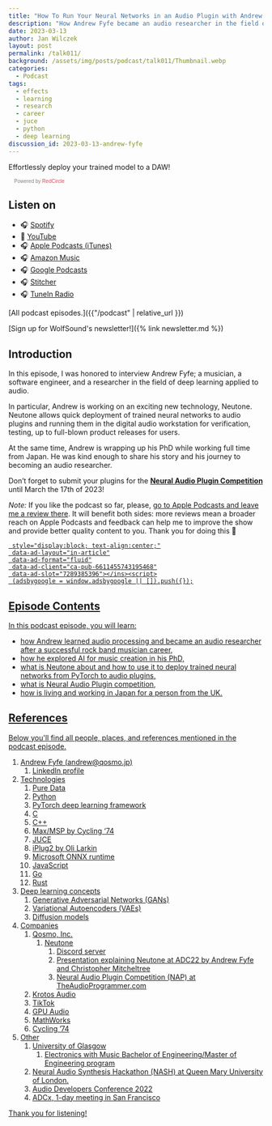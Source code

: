```yaml
---
title: "How To Run Your Neural Networks in an Audio Plugin with Andrew Fyfe | WolfTalk #011"
description: "How Andrew Fyfe became an audio researcher in the field of applied deep learning developing Neutone."
date: 2023-03-13
author: Jan Wilczek
layout: post
permalink: /talk011/
background: /assets/img/posts/podcast/talk011/Thumbnail.webp
categories:
  - Podcast
tags:
  - effects
  - learning
  - research
  - career
  - juce
  - python
  - deep learning
discussion_id: 2023-03-13-andrew-fyfe
---
```

Effortlessly deploy your trained model to a DAW!

<script async defer onload="redcircleIframe();" src="https://api.podcache.net/embedded-player/sh/bf40a1d2-7e41-4ddb-8c3a-ed82394723ba/ep/311f2973-7147-4c64-8af3-06ab03d6e167"></script> <div class="redcirclePlayer-311f2973-7147-4c64-8af3-06ab03d6e167"></div> <style> .redcircle-link:link { color: #ea404d; text-decoration: none; } .redcircle-link:hover { color: #ea404d; } .redcircle-link:active { color: #ea404d; } .redcircle-link:visited { color: #ea404d; } </style>
<p style="margin-top:3px;margin-left:11px;font-family: sans-serif;font-size: 10px; color: gray;">Powered by <a class="redcircle-link" href="https://redcircle.com?utm_source=rc_embedded_player&utm_medium=web&utm_campaign=embedded_v1">RedCircle</a></p>

## Listen on

* 🎧 [Spotify](https://open.spotify.com/episode/1Vie1dWj55TaTLApRV2Se2?si=2c1a1ab984c145a8)
* 🎥 [YouTube](https://youtu.be/pbahnCUWlD8)
* 🎧 [Apple Podcasts (iTunes)](https://podcasts.apple.com/us/podcast/how-to-run-your-neural-networks-in-an-audio-plugin/id1595913701?i=1000603900116)
* 🎧 [Amazon Music](https://music.amazon.com/podcasts/b42682b5-61ba-4a6f-8b11-aed42b07ef9f/episodes/2eba12aa-3051-4b11-8a43-464fedbd600c/how-to-run-your-neural-networks-in-an-audio-plugin-with-andrew-fyfe-wolftalk-011)
* 🎧 [Google Podcasts](https://podcasts.google.com/feed/aHR0cHM6Ly9mZWVkcy5yZWRjaXJjbGUuY29tL2JmNDBhMWQyLTdlNDEtNGRkYi04YzNhLWVkODIzOTQ3MjNiYQ/episode/OTM3ODc2NzgtZGRiNS00MDBmLTg4M2MtZTdlOTU4N2FjMzE4?sa=X&ved=0CAUQkfYCahcKEwioo4bWwtj9AhUAAAAAHQAAAAAQAQ)
* 🎧 [Stitcher](https://www.stitcher.com/show/wolftalk-podcast-about-audio-programming-people-careers-learning/episode/how-to-run-your-neural-networks-in-an-audio-plugin-with-andrew-fyfe-wolftalk-011-300502703)
* 🎧 [TuneIn Radio](<https://tunein.com/podcasts/Education-Podcasts/WolfTalk-Podcast-About-Audio-Programming-(People-p1562232/?topicId=263778201>)

[All podcast episodes.]({{"/podcast" | relative_url }})

[Sign up for WolfSound's newsletter!]({% link newsletter.md %})

## Introduction

In this episode, I was honored to interview Andrew Fyfe; a musician, a software engineer, and a researcher in the field of deep learning applied to audio.

In particular, Andrew is working on an exciting new technology, Neutone. Neutone allows quick deployment of trained neural networks to audio plugins and running them in the digital audio workstation for verification, testing, up to full-blown product releases for users.

At the same time, Andrew is wrapping up his PhD while working full time from Japan. He was kind enough to share his story and his journey to becoming an audio researcher.

Don’t forget to submit your plugins for the [**Neural Audio Plugin Competition**](https://www.theaudioprogrammer.com/neural-audio) until March the 17th of 2023!

*Note:* If you like the podcast so far, please, [go to Apple Podcasts and leave me a review there](https://podcasts.apple.com/us/podcast/wolftalk-podcast-about-audio-programming-people-careers/id1595913701). It will benefit both sides: more reviews mean a broader reach on Apple Podcasts and feedback can help me to improve the show and provide better quality content to you. Thank you for doing this 🙏

<script defer src="https://pagead2.googlesyndication.com/pagead/js/adsbygoogle.js?client=ca-pub-6611455743195468"
     crossorigin="anonymous"></script><ins class="adsbygoogle"
     style="display:block; text-align:center;"
     data-ad-layout="in-article"
     data-ad-format="fluid"
     data-ad-client="ca-pub-6611455743195468"
     data-ad-slot="7289385396"></ins><script>
     (adsbygoogle = window.adsbygoogle || []).push({});
</script>

## Episode Contents

In this podcast episode, you will learn:

- how Andrew learned audio processing and became an audio researcher after a successful rock band musician career,
- how he explored AI for music creation in his PhD,
- what is Neutone about and how to use it to deploy trained neural networks from PyTorch to audio plugins,
- what is Neural Audio Plugin competition,
- how is living and working in Japan for a person from the UK.

## References

Below you'll find all people, places, and references mentioned in the podcast episode.

1. Andrew Fyfe ([andrew@qosmo.jp](mailto:andrew@qosmo.jp))
    1. [LinkedIn profile](https://www.linkedin.com/in/andrewfyfe93/)
2. Technologies
    1. [Pure Data](https://puredata.info/)
    2. Python
    3. PyTorch deep learning framework
    4. C
    5. C++
    6. Max/MSP by Cycling ‘74
    7. [JUCE](https://github.com/juce-framework/JUCE)
    8. [iPlug2 by Oli Larkin](https://github.com/iPlug2/iPlug2)
    9. [Microsoft ONNX runtime](https://github.com/microsoft/onnxruntime)
    10. JavaScript
    11. Go
    12. Rust
3. Deep learning concepts
    1. Generative Adversarial Networks (GANs)
    2. Variational Autoencoders (VAEs)
    3. Diffusion models
4. Companies
    1. [Qosmo, Inc.](https://qosmo.jp/)
        1. [Neutone](https://neutone.space/)
            1. [Discord server](https://discord.com/invite/k3dvuV6aXY)
            2. [Presentation explaining Neutone at ADC22](https://youtu.be/hhbvjQ2v8Hk) by Andrew Fyfe and Christopher Mitcheltree
            3. [Neural Audio Plugin Competition (NAP) at TheAudioProgrammer.com](https://www.theaudioprogrammer.com/neural-audio)
    2. [Krotos Audio](https://www.krotosaudio.com/)
    3. TikTok
    4. [GPU Audio](https://gpu.audio)
    5. MathWorks
    6. [Cycling ’74](https://cycling74.com/)
5. Other
    1. [University of Glasgow](https://www.gla.ac.uk/)
        1. [Electronics with Music Bachelor of Engineering/Master of Engineering program](https://www.gla.ac.uk/undergraduate/degrees/electronicswithmusic/)
    2. [Neural Audio Synthesis Hackathon (NASH)](https://www.aim.qmul.ac.uk/nash-the-neural-audio-synthesis-hackathon-workshop/) at Queen Mary University of London.
    3. [Audio Developers Conference 2022](https://audio.dev/conference/)
    4. [ADCx, 1-day meeting in San Francisco](https://audio.dev/adcx/)

Thank you for listening!
